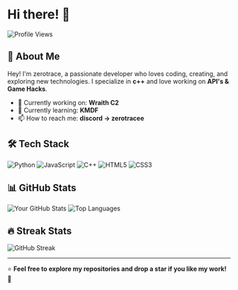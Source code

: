 # Hi there! 👋

![Profile Views](https://komarev.com/ghpvc/?username=ComSourceLeaks&label=Profile%20Views&color=blue&style=flat)

## 🚀 About Me
Hey! I'm zerotrace, a passionate developer who loves coding, creating, and exploring new technologies. I specialize in **c++** and love working on **API's & Game Hacks**.

- 🔭 Currently working on: **Wraith C2**
- 🌱 Currently learning: **KMDF**
- 📫 How to reach me: **discord -> zerotracee**

## 🛠 Tech Stack
![Python](https://img.shields.io/badge/Python-3776AB?style=for-the-badge&logo=python&logoColor=white)
![JavaScript](https://img.shields.io/badge/JavaScript-F7DF1E?style=for-the-badge&logo=javascript&logoColor=black)
![C++](https://img.shields.io/badge/C%2B%2B-00599C?style=for-the-badge&logo=c%2B%2B&logoColor=white)
![HTML5](https://img.shields.io/badge/HTML5-E34F26?style=for-the-badge&logo=html5&logoColor=white)
![CSS3](https://img.shields.io/badge/CSS3-1572B6?style=for-the-badge&logo=css3&logoColor=white)

## 📊 GitHub Stats
![Your GitHub Stats](https://github-readme-stats.vercel.app/api?username=ComSourceLeaks&show_icons=true&theme=tokyonight)
![Top Languages](https://github-readme-stats.vercel.app/api/top-langs/?username=ComSourceLeaks&layout=compact&theme=tokyonight)

## 🔥 Streak Stats
![GitHub Streak](https://streak-stats.demolab.com/?user=ComSourceLeaks&theme=tokyonight)

---
⭐ **Feel free to explore my repositories and drop a star if you like my work!** 🚀
